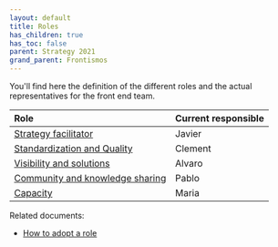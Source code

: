 ```yaml
---
layout: default
title: Roles
has_children: true
has_toc: false
parent: Strategy 2021
grand_parent: Frontismos
---
```


You'll find here the definition of the different roles and the actual representatives for the front end team.

| Role | Current responsible |
|:--|:--|
| [Strategy facilitator](/frontismos/docs/strategy-2021/roles/strategy) | Javier |
| [Standardization and Quality](/frontismos/docs/strategy-2021/roles/standardization-quality) | Clement |
| [Visibility and solutions](/frontismos/docs/strategy-2021/roles/visibility-solutions) | Alvaro |
| [Community and knowledge sharing](/frontismos/docs/strategy-2021/roles/community) | Pablo |
| [Capacity](/frontismos/docs/strategy-2021/roles/capacity) | Maria |

Related documents:

* [How to adopt a role](/frontismos/docs/guidelines/role-adoption)